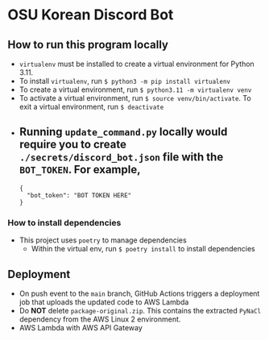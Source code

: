 # OSU Korean Discord Bot

## How to run this program locally
* `virtualenv` must be installed to create a virtual environment for Python 3.11.
* To install `virtualenv`, run `$ python3 -m pip install virtualenv`
* To create a virtual environment, run `$ python3.11 -m virtualenv venv`
* To activate a virtual environment, run `$ source venv/bin/activate`. To exit a virtual environment, run `$ deactivate`
* Running `update_command.py` locally would require you to create `./secrets/discord_bot.json` file with the `BOT_TOKEN`. For example,
  -
  ```
  {
    "bot_token": "BOT TOKEN HERE"
  }
  ```

### How to install dependencies
* This project uses `poetry` to manage dependencies
  - Within the virtual env, run `$ poetry install` to install dependencies

## Deployment
* On push event to the `main` branch, GitHub Actions triggers a deployment job that uploads the updated code to AWS Lambda
* Do **NOT** delete `package-original.zip`. This contains the extracted `PyNaCl` dependency from the AWS Linux 2 environment.
* AWS Lambda with AWS API Gateway
